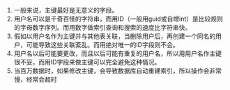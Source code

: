 1. 一般来说，主键最好是无意义的字段。
2. 用户名可以是千奇百怪的字符串，而用ID（一般用guid或自增int）是比较规则的字母数字序列。而用数字做索引查询和搜索的速度比字符串快。
3. 假如以用户名作为主键并与其他表关联，当删除用户后，再创建一个同名的用户，可能导致这些关联紊乱。而用绝对唯一的ID字段则不会。
4. 用户名以后可能要更改，而且以后可能有重复的用户名，所以用用户名作主键很不妥，而用ID字段来做主键可以完全避免这种情况。
5. 当百万数据时，如果修改主键，会导致数据库自动重建索引，所以操作会非常慢，经常会超时
<!--stackedit_data:
eyJoaXN0b3J5IjpbLTE2OTQ2MzY1MzgsMTMyMDcxNDQ4OCwtND
gwODE2MTI5LDE5OTI3ODg4MiwxOTQyNjM4MzgxXX0=
-->